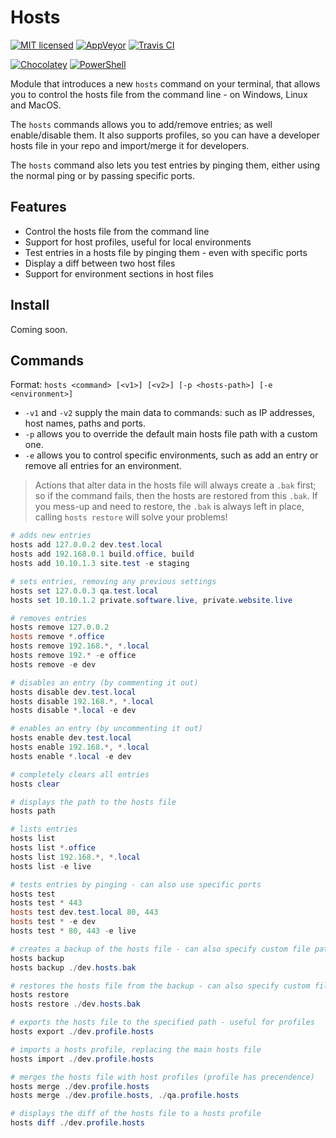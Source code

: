 # Hosts

[![MIT licensed](https://img.shields.io/badge/license-MIT-blue.svg)](https://raw.githubusercontent.com/Badgerati/PoshHosts/master/LICENSE.txt)
[![AppVeyor](https://img.shields.io/appveyor/ci/Badgerati/PoshHosts/master.svg?label=AppVeyor)](https://ci.appveyor.com/project/Badgerati/poshhosts/branch/master)
[![Travis CI](https://img.shields.io/travis/Badgerati/PoshHosts/master.svg?label=Travis%20CI)](https://travis-ci.org/Badgerati/PoshHosts)

[![Chocolatey](https://img.shields.io/chocolatey/dt/poshhosts.svg?label=Chocolatey&colorB=a1301c)](https://chocolatey.org/packages/poshhosts)
[![PowerShell](https://img.shields.io/powershellgallery/dt/poshhosts.svg?label=PowerShell&colorB=085298)](https://www.powershellgallery.com/packages/PoshHosts)

Module that introduces a new `hosts` command on your terminal, that allows you to control the hosts file from the command line - on Windows, Linux and MacOS.

The `hosts` commands allows you to add/remove entries; as well enable/disable them. It also supports profiles, so you can have a developer hosts file in your repo and import/merge it for developers.

The `hosts` command also lets you test entries by pinging them, either using the normal ping or by passing specific ports.

## Features

* Control the hosts file from the command line
* Support for host profiles, useful for local environments
* Test entries in a hosts file by pinging them - even with specific ports
* Display a diff between two host files
* Support for environment sections in host files

## Install

Coming soon.

## Commands

Format: `hosts <command> [<v1>] [<v2>] [-p <hosts-path>] [-e <environment>]`

* `-v1` and `-v2` supply the main data to commands: such as IP addresses, host names, paths and ports.
* `-p` allows you to override the default main hosts file path with a custom one.
* `-e` allows you to control specific environments, such as add an entry or remove all entries for an environment.

> Actions that alter data in the hosts file will always create a `.bak` first; so if the command fails, then the hosts are restored from this `.bak`. If you mess-up and need to restore, the `.bak` is always left in place, calling `hosts restore` will solve your problems!

```powershell
# adds new entries
hosts add 127.0.0.2 dev.test.local
hosts add 192.168.0.1 build.office, build
hosts add 10.10.1.3 site.test -e staging

# sets entries, removing any previous settings
hosts set 127.0.0.3 qa.test.local
hosts set 10.10.1.2 private.software.live, private.website.live

# removes entries
hosts remove 127.0.0.2
hosts remove *.office
hosts remove 192.168.*, *.local
hosts remove 192.* -e office
hosts remove -e dev

# disables an entry (by commenting it out)
hosts disable dev.test.local
hosts disable 192.168.*, *.local
hosts disable *.local -e dev

# enables an entry (by uncommenting it out)
hosts enable dev.test.local
hosts enable 192.168.*, *.local
hosts enable *.local -e dev

# completely clears all entries
hosts clear

# displays the path to the hosts file
hosts path

# lists entries
hosts list
hosts list *.office
hosts list 192.168.*, *.local
hosts list -e live

# tests entries by pinging - can also use specific ports
hosts test
hosts test * 443
hosts test dev.test.local 80, 443
hosts test * -e dev
hosts test * 80, 443 -e live

# creates a backup of the hosts file - can also specify custom file path
hosts backup
hosts backup ./dev.hosts.bak

# restores the hosts file from the backup - can also specify custom file path
hosts restore
hosts restore ./dev.hosts.bak

# exports the hosts file to the specified path - useful for profiles
hosts export ./dev.profile.hosts

# imports a hosts profile, replacing the main hosts file
hosts import ./dev.profile.hosts

# merges the hosts file with host profiles (profile has precendence)
hosts merge ./dev.profile.hosts
hosts merge ./dev.profile.hosts, ./qa.profile.hosts

# displays the diff of the hosts file to a hosts profile
hosts diff ./dev.profile.hosts
```